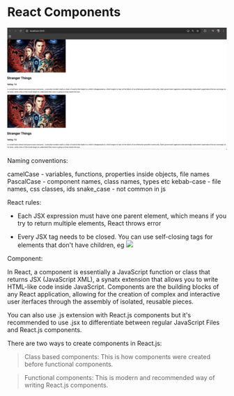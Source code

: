 # React Components


![alt text](https://github.com/rog-SARTHAK/React-Components/blob/master/01.png)


Naming conventions:

camelCase - variables, functions, properties inside objects, file names
PascalCase - component names, class names, types etc
kebab-case - file names, css classes, ids
snake_case - not common in js

React rules:

- Each JSX expression must have one parent element, which means if you try to return multiple elements, React throws error

- Every JSX tag needs to be closed. You can use self-closing tags for elements that don't have children, eg <img src="url" />

Component:

In React, a component is essentially a JavaScript function or class that returns JSX (JavaScript XML), a synatx extension that allows you to write HTML-like code inside JavaScript. Components are the building blocks of any React application, allowing for the creation of complex and interactive user iterfaces through the assembly of isolated, reusable pieces.

You can also use .js extension with React.js components but it's recommended to use .jsx to differentiate between regular JavaScript Files and React.js components.

There are two ways to create components in React.js:

> Class based components: This is how components were created before functional components.

> Functional components: This is modern and recommended way of writing React.js components.
